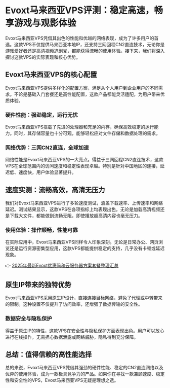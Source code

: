 # Evoxt马来西亚VPS评测：稳定高速，畅享游戏与观影体验

Evoxt马来西亚VPS凭借其出色的性能和优越的网络表现，成为了许多用户的首选。这款VPS不仅提供马来西亚本地IP，还支持三网回程CN2直连技术，无论你是游戏爱好者还是高清视频追剧党，都能获得流畅的使用体验。接下来，我们将深入探讨这款VPS的实际表现和核心优势。

## Evoxt马来西亚VPS的核心配置

Evoxt马来西亚VPS提供多样化的配置方案，满足从个人用户到企业用户的不同需求。不论是基础入门套餐还是高性能配置，这款产品都能灵活适配，为用户带来优质体验。

### 硬件性能：强劲稳定，运行无忧

Evoxt马来西亚VPS搭载了先进的处理器和充足的内存，确保高效稳定的运行能力。同时，其存储容量也十分可观，能够轻松应对文件存储和数据处理的需求。

### 网络优势：三网CN2直连，全球加速

网络性能是Evoxt马来西亚VPS的一大亮点。得益于三网回程CN2直连技术，这款VPS在全球范围内的访问速度和稳定性表现卓越。特别是针对中国地区的连接，延迟低、速度快，用户体验显著提升。

## 速度实测：流畅高效，高清无压力

我们对Evoxt马来西亚VPS进行了多轮速度测试，涵盖下载速率、上传速率和网络延迟。测试结果显示，这款VPS在各项指标上均表现出色。无论是加载高清视频还是下载大文件，都能做到流畅无阻，即使播放超高清内容也毫无压力。

### 使用体验：操作顺畅，性能可靠

在实际应用中，Evoxt马来西亚VPS同样令人印象深刻。无论是日常办公、网页浏览还是运行资源密集型应用，这款VPS都能提供稳定的支持，几乎没有卡顿或延迟现象。

👉 [2025年最新Evoxt优惠码和云服务器方案套餐整理汇总](https://bit.ly/evoxt)

## 原生IP带来的独特优势

Evoxt马来西亚VPS采用原生IP设计，直接连接目标网络，避免了代理或中转带来的限制。这种设置不仅提升了访问效率，还增强了数据传输的安全性。

### 数据安全与隐私保护

得益于原生IP的特性，这款VPS在安全性与隐私保护方面表现出色。用户可以放心进行在线操作，无需担心数据泄露或网络威胁，隐私得到充分保障。

## 总结：值得信赖的高性能选择

总的来说，Evoxt马来西亚VPS凭借其强劲的硬件性能、稳定的CN2直连网络以及优异的使用体验，成为一款极具竞争力的产品。如果你在寻找一款兼顾速度、稳定性和安全性的VPS，Evoxt马来西亚VPS无疑是理想之选。